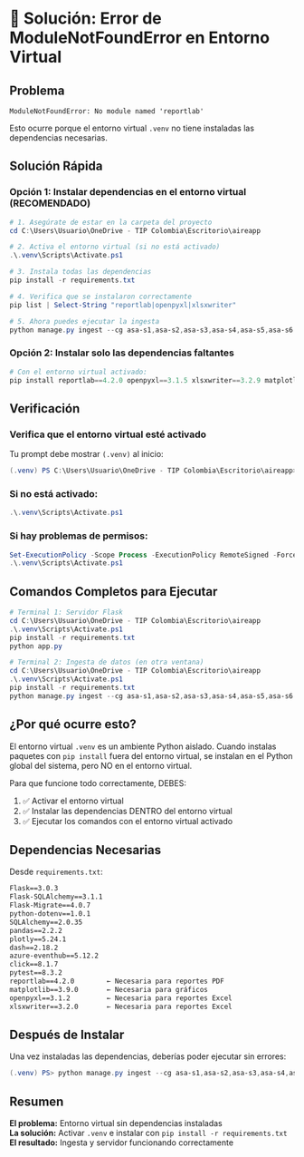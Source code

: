 # 🔧 Solución: Error de ModuleNotFoundError en Entorno Virtual

## Problema
```
ModuleNotFoundError: No module named 'reportlab'
```

Esto ocurre porque el entorno virtual `.venv` no tiene instaladas las dependencias necesarias.

## Solución Rápida

### Opción 1: Instalar dependencias en el entorno virtual (RECOMENDADO)

```powershell
# 1. Asegúrate de estar en la carpeta del proyecto
cd C:\Users\Usuario\OneDrive - TIP Colombia\Escritorio\aireapp

# 2. Activa el entorno virtual (si no está activado)
.\.venv\Scripts\Activate.ps1

# 3. Instala todas las dependencias
pip install -r requirements.txt

# 4. Verifica que se instalaron correctamente
pip list | Select-String "reportlab|openpyxl|xlsxwriter"

# 5. Ahora puedes ejecutar la ingesta
python manage.py ingest --cg asa-s1,asa-s2,asa-s3,asa-s4,asa-s5,asa-s6 --from latest
```

### Opción 2: Instalar solo las dependencias faltantes

```powershell
# Con el entorno virtual activado:
pip install reportlab==4.2.0 openpyxl==3.1.5 xlsxwriter==3.2.9 matplotlib==3.9.0
```

## Verificación

### Verifica que el entorno virtual esté activado
Tu prompt debe mostrar `(.venv)` al inicio:
```powershell
(.venv) PS C:\Users\Usuario\OneDrive - TIP Colombia\Escritorio\aireapp>
```

### Si no está activado:
```powershell
.\.venv\Scripts\Activate.ps1
```

### Si hay problemas de permisos:
```powershell
Set-ExecutionPolicy -Scope Process -ExecutionPolicy RemoteSigned -Force
.\.venv\Scripts\Activate.ps1
```

## Comandos Completos para Ejecutar

```powershell
# Terminal 1: Servidor Flask
cd C:\Users\Usuario\OneDrive - TIP Colombia\Escritorio\aireapp
.\.venv\Scripts\Activate.ps1
pip install -r requirements.txt
python app.py

# Terminal 2: Ingesta de datos (en otra ventana)
cd C:\Users\Usuario\OneDrive - TIP Colombia\Escritorio\aireapp
.\.venv\Scripts\Activate.ps1
pip install -r requirements.txt
python manage.py ingest --cg asa-s1,asa-s2,asa-s3,asa-s4,asa-s5,asa-s6 --from latest
```

## ¿Por qué ocurre esto?

El entorno virtual `.venv` es un ambiente Python aislado. Cuando instalas paquetes con `pip install` fuera del entorno virtual, se instalan en el Python global del sistema, pero NO en el entorno virtual.

Para que funcione todo correctamente, DEBES:
1. ✅ Activar el entorno virtual
2. ✅ Instalar las dependencias DENTRO del entorno virtual
3. ✅ Ejecutar los comandos con el entorno virtual activado

## Dependencias Necesarias

Desde `requirements.txt`:
```txt
Flask==3.0.3
Flask-SQLAlchemy==3.1.1
Flask-Migrate==4.0.7
python-dotenv==1.0.1
SQLAlchemy==2.0.35
pandas==2.2.2
plotly==5.24.1
dash==2.18.2
azure-eventhub==5.12.2
click==8.1.7
pytest==8.3.2
reportlab==4.2.0        ← Necesaria para reportes PDF
matplotlib==3.9.0       ← Necesaria para gráficos
openpyxl==3.1.2         ← Necesaria para reportes Excel
xlsxwriter==3.2.0       ← Necesaria para reportes Excel
```

## Después de Instalar

Una vez instaladas las dependencias, deberías poder ejecutar sin errores:

```powershell
(.venv) PS> python manage.py ingest --cg asa-s1,asa-s2,asa-s3,asa-s4,asa-s5,asa-s6 --from latest
```

## Resumen

**El problema:** Entorno virtual sin dependencias instaladas  
**La solución:** Activar `.venv` e instalar con `pip install -r requirements.txt`  
**El resultado:** Ingesta y servidor funcionando correctamente
